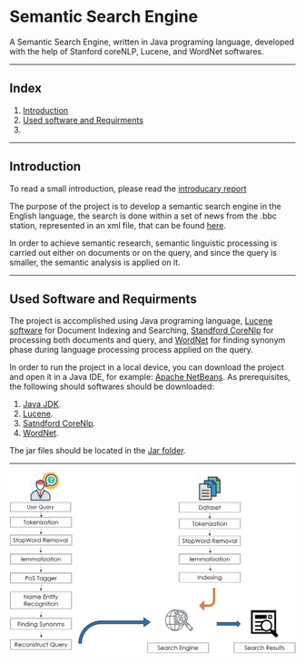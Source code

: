 # Semantic Search Engine

A Semantic Search Engine, written in Java programing language, developed with the help of Stanford coreNLP, Lucene, and WordNet softwares.

---

## Index
1. [Introduction](#introduction)
2. [Used software and Requirments](#used-software-and-requirments)
3. 

---
## Introduction

To read a small introduction, please read the [introducary report](https://github.com/Nemat-Allah-Aloush/Semantic-Search-Engine/blob/main/Introductory%20Report.pdf)

The purpose of the project is to develop a semantic search engine in the English language, the search is done within a set of news from the .bbc station, represented in an xml file, that can be found [here](https://github.com/Nemat-Allah-Aloush/Semantic-Search-Engine/blob/main/bbc_rss_feed.xml).

In order to achieve semantic research, semantic linguistic processing is carried out either on documents or on the query, and since the query is smaller, the semantic analysis is applied on it. 

--- 
## Used Software and Requirments

The project is accomplished using Java programing language, [Lucene software](https://lucene.apache.org/) for Document Indexing and Searching, [Standford CoreNlp](https://stanfordnlp.github.io/CoreNLP/) for processing both documents and query, and [WordNet](https://wordnet.princeton.edu/) for finding synonym phase during language processing process applied on the query. 

In order to run the project in a local device, you can download the project and open it in a Java IDE, for example: [Apache NetBeans](https://netbeans.apache.org/). As prerequisites, the following should softwares should be downloaded:
1. [Java JDK](https://www.oracle.com/java/technologies/downloads/).
2. [Lucene](https://lucene.apache.org/core/downloads.html).
3. [Satndford CoreNlp](https://stanfordnlp.github.io/CoreNLP/download.html).
4. [WordNet](https://wordnet.princeton.edu/download/current-version).

The jar files should be located in the [Jar folder](https://github.com/Nemat-Allah-Aloush/Semantic-Search-Engine/tree/main/Jar).

--- 

![alt text](https://github.com/Nemat-Allah-Aloush/Semantic-Search-Engine/blob/main/images/SSE%20structure.png "Logo Title Text 1")
